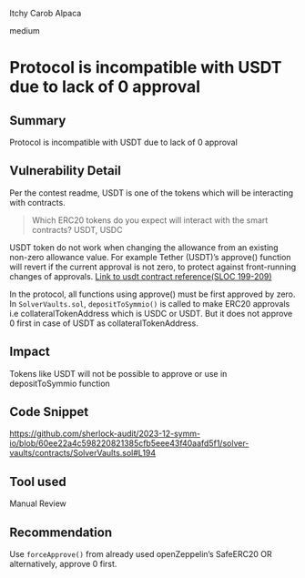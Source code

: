 Itchy Carob Alpaca

medium

# Protocol is incompatible with USDT due to lack of 0 approval

## Summary
Protocol is incompatible with USDT due to lack of 0 approval

## Vulnerability Detail

Per the contest readme, USDT is one of the tokens which will be interacting with contracts.

> Which ERC20 tokens do you expect will interact with the smart contracts?
USDT, USDC

USDT token do not work when changing the allowance from an existing non-zero allowance value. For example Tether (USDT)’s approve() function will revert if the current approval is not zero, to protect against front-running changes of approvals. [Link to usdt contract reference(SLOC 199-209)](https://etherscan.io/address/0xdac17f958d2ee523a2206206994597c13d831ec7#code)

In the protocol, all functions using approve() must be first approved by zero. In `SolverVaults.sol`,  `depositToSymmio()` is called to make ERC20 approvals i.e collateralTokenAddress which is USDC or USDT. But it does not approve 0 first in case of USDT as collateralTokenAddress.

## Impact
Tokens like USDT will not be possible to approve or use in depositToSymmio function

## Code Snippet
https://github.com/sherlock-audit/2023-12-symm-io/blob/60ee22a4c598220821385cfb5eee43f40aafd5f1/solver-vaults/contracts/SolverVaults.sol#L194

## Tool used
Manual Review

## Recommendation
Use `forceApprove()` from already used openZeppelin’s SafeERC20 OR alternatively, approve 0 first.
